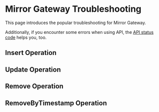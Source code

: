 # Mirror Gateway Troubleshooting

This page introduces the popular troubleshooting for Mirror Gateway.

Additionally, if you encounter some errors when using API, the [API status code](../api/status.md) helps you, too.

## Insert Operation

## Update Operation

## Remove Operation

## RemoveByTimestamp Operation

